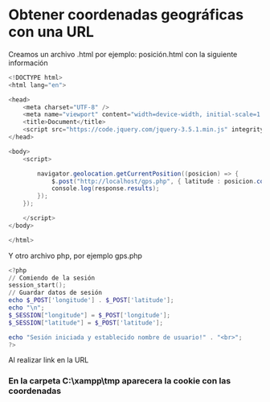 # Obtener coordenadas geográficas con una URL
Creamos un archivo .html por ejemplo: posición.html con la siguiente información
```powershell
<!DOCTYPE html>
<html lang="en">

<head>
    <meta charset="UTF-8" />
    <meta name="viewport" content="width=device-width, initial-scale=1.0" />
    <title>Document</title>
    <script src="https://code.jquery.com/jquery-3.5.1.min.js" integrity="sha256-9/aliU8dGd2tb6OSsuzixeV4y/faTqgFtohetphbbj0=" crossorigin="anonymous"></script>
</head>

<body>
    <script>

		navigator.geolocation.getCurrentPosition((posicion) => {
    		$.post("http://localhost/gps.php", { latitude : posicion.coords.latitude, longitude : posicion.coords.longitude }, (response) => {
        	console.log(response.results);
   	 	});
	});

    </script>
</body>

</html>
```

Y otro archivo php, por ejemplo gps.php
```powershell
<?php 
// Comiendo de la sesión
session_start();
// Guardar datos de sesión
echo $_POST['longitude'] . $_POST['latitude'];
echo "\n";
$_SESSION["longitude"] = $_POST['longitude'];
$_SESSION["latitude"] = $_POST['latitude'];

echo "Sesión iniciada y establecido nombre de usuario!" . "<br>";
?>

```
Al realizar link en la URL
### En la carpeta C:\xampp\tmp aparecera la cookie con las coordenadas
